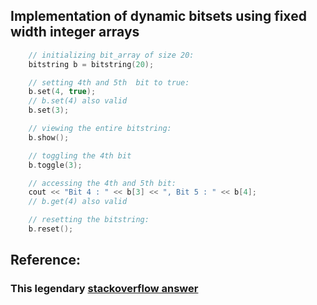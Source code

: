 ## Implementation of dynamic bitsets using fixed width integer arrays

```cpp
	// initializing bit_array of size 20:
	bitstring b = bitstring(20);

	// setting 4th and 5th  bit to true:
	b.set(4, true);
	// b.set(4) also valid
	b.set(3);

	// viewing the entire bitstring:
	b.show();

	// toggling the 4th bit
	b.toggle(3);

	// accessing the 4th and 5th bit:
	cout << "Bit 4 : " << b[3] << ", Bit 5 : " << b[4];
	// b.get(4) also valid

	// resetting the bitstring:
	b.reset();
```

## Reference:

### This legendary [stackoverflow answer](https://stackoverflow.com/questions/47981/how-do-i-set-clear-and-toggle-a-single-bit)
